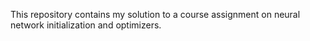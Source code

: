 This repository contains my solution to a course assignment on neural network initialization and optimizers.
